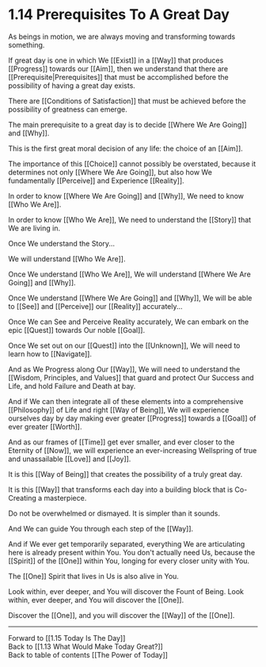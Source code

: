 # 1.14 Prerequisites To A Great Day

As beings in motion, we are always moving and transforming towards something. 

If great day is one in which We [[Exist]] in a [[Way]] that produces [[Progress]] towards our [[Aim]], then we understand that there are [[Prerequisite|Prerequisites]] that must be accomplished before the possibility of having a great day exists. 

There are [[Conditions of Satisfaction]] that must be achieved before the possibility of greatness can emerge.  

The main prerequisite to a great day is to decide [[Where We Are Going]] and [[Why]]. 

This is the first great moral decision of any life: the choice of an [[Aim]].  

The importance of this [[Choice]] cannot possibly be overstated, because it determines not only [[Where We Are Going]], but also how We fundamentally [[Perceive]] and Experience [[Reality]].  

In order to know [[Where We Are Going]] and [[Why]], We need to know [[Who We Are]].  

In order to know [[Who We Are]], We need to understand the [[Story]] that We are living in.  

Once We understand the Story...

We will understand [[Who We Are]].  

Once We understand [[Who We Are]], We will understand [[Where We Are Going]] and [[Why]].  

Once We understand [[Where We Are Going]] and [[Why]], We will be able to [[See]] and [[Perceive]] our [[Reality]] accurately...  

Once We can See and Perceive Reality accurately, We can embark on the epic [[Quest]] towards Our noble [[Goal]].  

Once We set out on our [[Quest]] into the [[Unknown]], We will need to learn how to [[Navigate]].  

And as We Progress along Our [[Way]], We will need to understand the [[Wisdom, Principles, and Values]] that guard and protect Our Success and Life, and hold Failure and Death at bay.  

And if We can then integrate all of these elements into a comprehensive [[Philosophy]] of Life and right [[Way of Being]], We will experience ourselves day by day making ever greater [[Progress]] towards a [[Goal]] of ever greater [[Worth]].  

And as our frames of [[Time]] get ever smaller, and ever closer to the Eternity of [[Now]], we will experience an ever-increasing Wellspring of true and unassailable [[Love]] and [[Joy]].  

It is this [[Way of Being]] that creates the possibility of a truly great day.  

It is this [[Way]] that transforms each day into a building block that is Co-Creating a masterpiece.  

Do not be overwhelmed or dismayed. It is simpler than it sounds.  

And We can guide You through each step of the [[Way]].  

And if We ever get temporarily separated, everything We are articulating here is already present within You. You don't actually need Us, because the [[Spirit]] of the [[One]] within You, longing for every closer unity with You. 

The [[One]] Spirit that lives in Us is also alive in You.   

Look within, ever deeper, and You will discover the Fount of Being.  Look within, ever deeper, and You will discover the [[One]]. 

Discover the [[One]], and you will discover the [[Way]] of the [[One]].  

___

Forward to [[1.15 Today Is The Day]]  
Back to [[1.13 What Would Make Today Great?]]  
Back to table of contents [[The Power of Today]]  